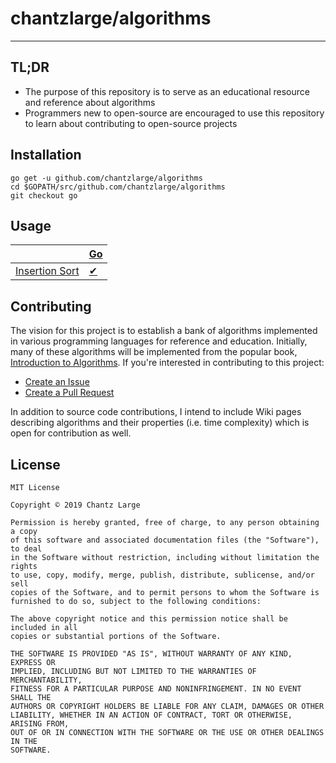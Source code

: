 # chantzlarge/algorithms

---

## TL;DR

* The purpose of this repository is to serve as an educational resource and reference about algorithms
* Programmers new to open-source are encouraged to use this repository to learn about contributing to open-source projects

## Installation

```shell
go get -u github.com/chantzlarge/algorithms
cd $GOPATH/src/github.com/chantzlarge/algorithms
git checkout go
```

## Usage

| | [Go](https://github.com/chantzlarge/algorithms/tree/go) |
| --- | --- |
| [Insertion Sort](https://github.com/chantzlarge/algorithms/wiki/Insertion-Sort) | [✔](https://github.com/chantzlarge/algorithms/blob/go/insertionsort.go) |

## Contributing

The vision for this project is to establish a bank of algorithms implemented in various programming languages for reference and education. Initially, many of these algorithms will be implemented from the popular book, [Introduction to Algorithms](https://www.amazon.com/Introduction-Algorithms-3rd-MIT-Press/dp/0262033844). If you're interested in contributing to this project:

* [Create an Issue](https://help.github.com/en/articles/creating-an-issue)
* [Create a Pull Request](https://help.github.com/en/articles/creating-a-pull-request)

In addition to source code contributions, I intend to include Wiki pages describing algorithms and their properties (i.e. time complexity) which is open for contribution as well.

## License

```text
MIT License

Copyright © 2019 Chantz Large

Permission is hereby granted, free of charge, to any person obtaining a copy
of this software and associated documentation files (the "Software"), to deal
in the Software without restriction, including without limitation the rights
to use, copy, modify, merge, publish, distribute, sublicense, and/or sell
copies of the Software, and to permit persons to whom the Software is
furnished to do so, subject to the following conditions:

The above copyright notice and this permission notice shall be included in all
copies or substantial portions of the Software.

THE SOFTWARE IS PROVIDED "AS IS", WITHOUT WARRANTY OF ANY KIND, EXPRESS OR
IMPLIED, INCLUDING BUT NOT LIMITED TO THE WARRANTIES OF MERCHANTABILITY,
FITNESS FOR A PARTICULAR PURPOSE AND NONINFRINGEMENT. IN NO EVENT SHALL THE
AUTHORS OR COPYRIGHT HOLDERS BE LIABLE FOR ANY CLAIM, DAMAGES OR OTHER
LIABILITY, WHETHER IN AN ACTION OF CONTRACT, TORT OR OTHERWISE, ARISING FROM,
OUT OF OR IN CONNECTION WITH THE SOFTWARE OR THE USE OR OTHER DEALINGS IN THE
SOFTWARE.
```
